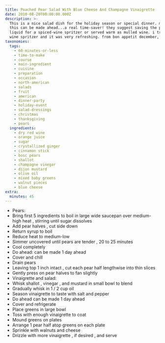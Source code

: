 ```yaml
---
title: Poached Pear Salad With Blue Cheese And Champagne Vinaigrette
date: 2010-08-20T00:00:00.000Z
description: >-
  This is a nice salad dish for the holiday season or special dinner. much of
  this can be made ahead...a real time-saver! they suggest saving the poaching
  liquid for a spiced-wine spritzer or served warm as mulled wine. i tried the
  wine spritzer and it was very refreshing. from bon appetit december, 2009.
taxonomies:
  tags:
    - 60-minutes-or-less
    - time-to-make
    - course
    - main-ingredient
    - cuisine
    - preparation
    - occasion
    - north-american
    - salads
    - fruit
    - american
    - dinner-party
    - holiday-event
    - salad-dressings
    - christmas
    - thanksgiving
    - pears
  ingredients:
    - dry red wine
    - orange juice
    - sugar
    - crystallized ginger
    - cinnamon stick
    - bosc pears
    - shallot
    - champagne vinegar
    - dijon mustard
    - olive oil
    - mixed baby greens
    - walnut pieces
    - blue cheese
extra:
  minutes: 45
---
```

 - Pears:
 - Bring first 5 ingredients to boil in large wide saucepan over medium-high heat , stirring until sugar dissolves
 - Add pear halves , cut side down
 - Return syrup to boil
 - Reduce heat to medium-low
 - Simmer uncovered until pears are tender , 20 to 25 minutes
 - Cool completely
 - Do ahead: can be made 1 day ahead
 - Cover and chill
 - Drain pears
 - Leaving top 1 inch intact , cut each pear half lengthwise into thin slices
 - Gently press on pear halves to fan slightly
 - Vinaigrette and salad:
 - Whisk shallot , vinegar , and mustard in small bowl to blend
 - Gradually whisk in 1 / 2 cup oil
 - Season vinaigrette to taste with salt and pepper
 - Do ahead can be made 1 day ahead
 - Cover and refrigerate
 - Place greens in large bowl
 - Toss with enough vinaigrette to coat
 - Mound greens on plates
 - Arrange 1 pear half atop greens on each plate
 - Sprinkle with walnuts and cheese
 - Drizzle with more vinaigrette , if desired , and serve
